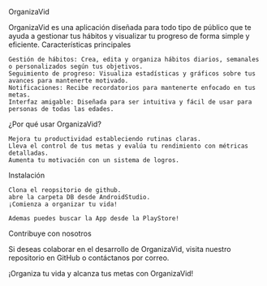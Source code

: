 OrganizaVid

OrganizaVid es una aplicación diseñada para todo tipo de público que te ayuda a gestionar tus hábitos y visualizar tu progreso de forma simple y eficiente.
Características principales

    Gestión de hábitos: Crea, edita y organiza hábitos diarios, semanales o personalizados según tus objetivos.
    Seguimiento de progreso: Visualiza estadísticas y gráficos sobre tus avances para mantenerte motivado.
    Notificaciones: Recibe recordatorios para mantenerte enfocado en tus metas.
    Interfaz amigable: Diseñada para ser intuitiva y fácil de usar para personas de todas las edades.

¿Por qué usar OrganizaVid?

    Mejora tu productividad estableciendo rutinas claras.
    Lleva el control de tus metas y evalúa tu rendimiento con métricas detalladas.
    Aumenta tu motivación con un sistema de logros.

Instalación

    Clona el reopsitorio de github.
    abre la carpeta DB desde AndroidStudio.
    ¡Comienza a organizar tu vida!

    Ademas puedes buscar la App desde la PlayStore!

Contribuye con nosotros

Si deseas colaborar en el desarrollo de OrganizaVid, visita nuestro repositorio en GitHub o contáctanos por correo.

¡Organiza tu vida y alcanza tus metas con OrganizaVid!
